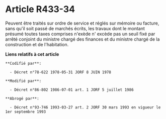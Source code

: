 # Article R433-34

Peuvent être traités sur ordre de service et réglés sur mémoire ou facture, sans qu'il soit passé de marchés écrits, les
travaux dont le montant présumé toutes taxes comprises n'exède n' excède pas un seuil fixé par arrêté conjoint du ministre
chargé des finances et du ministre chargé de la construction et de l'habitation.

**Liens relatifs à cet article**

	**Codifié par**:

	  - Décret n°78-622 1978-05-31 JORF 8 JUIN 1978

	**Modifié par**:

	  - Décret n°86-802 1986-07-01 art. 1 JORF 5 juillet 1986

	**Abrogé par**:

	  - Décret n°93-746 1993-03-27 art. 2 JORF 30 mars 1993 en vigueur le 1er septembre 1993
